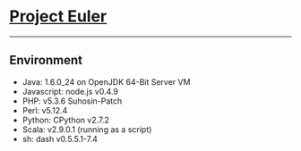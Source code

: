 # [Project Euler](http://projecteuler.net)

---

## Environment
+ Java: 1.6.0_24 on OpenJDK 64-Bit Server VM
+ Javascript: node.js v0.4.9
+ PHP: v5.3.6 Suhosin-Patch
+ Perl: v5.12.4
+ Python: CPython v2.7.2
+ Scala: v2.9.0.1 (running as a script)
+ sh: dash v0.5.5.1-7.4
